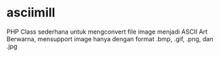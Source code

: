 # asciimill
PHP Class sederhana untuk mengconvert file image menjadi ASCII Art Berwarna,
mensupport image hanya dengan format .bmp, .gif, .png, dan .jpg
